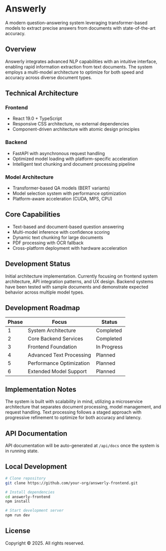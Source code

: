 # Answerly

A modern question-answering system leveraging transformer-based models to extract precise answers from documents with state-of-the-art accuracy.

## Overview

Answerly integrates advanced NLP capabilities with an intuitive interface, enabling rapid information extraction from text documents. The system employs a multi-model architecture to optimize for both speed and accuracy across diverse document types.

## Technical Architecture

### Frontend
- React 19.0 + TypeScript
- Responsive CSS architecture, no external dependencies
- Component-driven architecture with atomic design principles

### Backend
- FastAPI with asynchronous request handling
- Optimized model loading with platform-specific acceleration
- Intelligent text chunking and document processing pipeline

### Model Architecture
- Transformer-based QA models (BERT variants)
- Model selection system with performance optimization
- Platform-aware acceleration (CUDA, MPS, CPU)

## Core Capabilities

- Text-based and document-based question answering
- Multi-model inference with confidence scoring
- Dynamic text chunking for large documents
- PDF processing with OCR fallback
- Cross-platform deployment with hardware acceleration

## Development Status

Initial architecture implementation. Currently focusing on frontend system architecture, API integration patterns, and UX design. Backend systems have been tested with sample documents and demonstrate expected behavior across multiple model types.

## Development Roadmap

| Phase | Focus | Status |
|-------|-------|--------|
| 1 | System Architecture | Completed |
| 2 | Core Backend Services | Completed |
| 3 | Frontend Foundation | In Progress |
| 4 | Advanced Text Processing | Planned |
| 5 | Performance Optimization | Planned |
| 6 | Extended Model Support | Planned |

## Implementation Notes

The system is built with scalability in mind, utilizing a microservice architecture that separates document processing, model management, and request handling. Text processing follows a staged approach with progressive refinement to optimize for both accuracy and latency.

## API Documentation

API documentation will be auto-generated at `/api/docs` once the system is in running state.

## Local Development

```bash
# Clone repository
git clone https://github.com/your-org/answerly-frontend.git

# Install dependencies
cd answerly-frontend
npm install

# Start development server
npm run dev
```

## License

Copyright © 2025. All rights reserved.